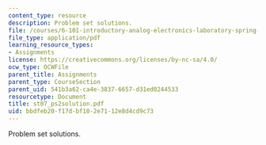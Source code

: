 ```yaml
---
content_type: resource
description: Problem set solutions.
file: /courses/6-101-introductory-analog-electronics-laboratory-spring-2007/bbdfeb20f17dbf102e7112e8d4cd9c73_st07_ps2solution.pdf
file_type: application/pdf
learning_resource_types:
- Assignments
license: https://creativecommons.org/licenses/by-nc-sa/4.0/
ocw_type: OCWFile
parent_title: Assignments
parent_type: CourseSection
parent_uid: 541b3a62-ca4e-3837-6657-d31ed0244533
resourcetype: Document
title: st07_ps2solution.pdf
uid: bbdfeb20-f17d-bf10-2e71-12e8d4cd9c73
---
```

Problem set solutions.